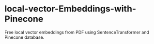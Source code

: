 # local-vector-Embeddings-with-Pinecone
Free local vector embeddings from PDF using SentenceTransformer and Pinecone database.
